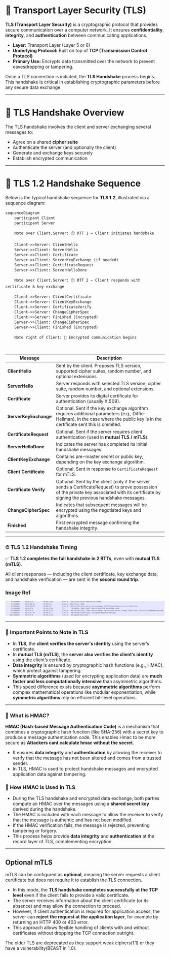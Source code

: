 # 🔐 Transport Layer Security (TLS)

**TLS (Transport Layer Security)** is a cryptographic protocol that provides secure communication over a computer network. It ensures **confidentiality**, **integrity**, and **authentication** between communicating applications.

- **Layer:** Transport Layer (Layer 5 or 6)
- **Underlying Protocol:** Built on top of **TCP (Transmission Control Protocol)**
- **Primary Use:** Encrypts data transmitted over the network to prevent eavesdropping or tampering.

Once a TLS connection is initiated, the **TLS Handshake** process begins. This handshake is critical in establishing cryptographic parameters before any secure data exchange.

---

# 🔁 TLS Handshake Overview

The TLS handshake involves the client and server exchanging several messages to:

- Agree on a shared **cipher suite**
- Authenticate the server (and optionally the client)
- Generate and exchange keys securely
- Establish encrypted communication

---

# 🔐 TLS 1.2 Handshake Sequence

Below is the typical handshake sequence for **TLS 1.2**, illustrated via a sequence diagram:

```mermaid
sequenceDiagram
    participant Client
    participant Server

    Note over Client,Server: 🕐 RTT 1 – Client initiates handshake

    Client->>Server: ClientHello
    Server->>Client: ServerHello
    Server->>Client: Certificate
    Server->>Client: ServerKeyExchange (if needed)
    Server->>Client: CertificateRequest
    Server->>Client: ServerHelloDone

    Note over Client,Server: 🕐 RTT 2 – Client responds with certificate & key exchange

    Client->>Server: ClientCertificate
    Client->>Server: ClientKeyExchange
    Client->>Server: CertificateVerify
    Client->>Server: ChangeCipherSpec
    Client->>Server: Finished (Encrypted)
    Server->>Client: ChangeCipherSpec
    Server->>Client: Finished (Encrypted)

    Note right of Client: 🔐 Encrypted communication begins
```
<br>

| Message                | Description                                                                                                |
| ---------------------- | ---------------------------------------------------------------------------------------------------------- |
| **ClientHello**        | Sent by the client. Proposes TLS version, supported cipher suites, random number, and optional extensions. |
| **ServerHello**        | Server responds with selected TLS version, cipher suite, random number, and optional extensions.           |
| **Certificate**        | Server provides its digital certificate for authentication (usually X.509).                                |
| **ServerKeyExchange**  | Optional. Sent if the key exchange algorithm requires additional parameters (e.g., Diffie-Hellman).  In the case where the public key is in the certificate sent this is ommited.      |
| **CertificateRequest** | Optional. Sent if the server requires client authentication (used in **mutual TLS / mTLS**).               |
| **ServerHelloDone**    | Indicates the server has completed its initial handshake messages.                                         |
| **ClientKeyExchange**  | Contains pre-master secret or public key, depending on the key exchange algorithm.                         |
| **Client Certificate** | Optional. Sent in response to `CertificateRequest` for mTLS.   
| **Certificate Verify** | Optional.  Sent by the client (only if the server sends a CertificateRequest) to prove possession of the private key associated with its certificate by signing the previous handshake messages.                                               |
| **ChangeCipherSpec**   | Indicates that subsequent messages will be encrypted using the negotiated keys and algorithms.             |
| **Finished**           | First encrypted message confirming the handshake integrity.                                                |
---
### ⏱ TLS 1.2 Handshake Timing

✅ **TLS 1.2 completes the full handshake in 2 RTTs**, even with **mutual TLS (mTLS)**.

All client responses — including the client certificate, key exchange data, and handshake verification — are sent in the **second round trip**.

### Image Ref 
![TLS 1.2 wireshark image](../../images/TLS1.2_wireshark.png)

---

### 🔎 Important Points to Note in TLS

- In **TLS**, the **client verifies the server's identity** using the server’s certificate.
- In **mutual TLS (mTLS)**, the **server also verifies the client’s identity** using the client’s certificate.
- **Data integrity** is ensured by cryptographic hash functions (e.g., HMAC), which protect against tampering.
- **Symmetric algorithms** (used for encrypting application data) are **much faster and less computationally intensive** than asymmetric algorithms.
- This speed difference exists because **asymmetric algorithms** perform complex mathematical operations like modular exponentiation, while **symmetric algorithms** rely on efficient bit-level operations.

---

### 🔐 What is HMAC?

**HMAC (Hash-based Message Authentication Code)** is a mechanism that combines a cryptographic hash function (like SHA-256) with a secret key to produce a message authentication code. This enables Hmac to be more secure as **Attackers cant calculate hmac without the secret**.

- It ensures **data integrity** and **authentication** by allowing the receiver to verify that the message has not been altered and comes from a trusted sender.
- In TLS, HMAC is used to protect handshake messages and encrypted application data against tampering.

### 🔧 How HMAC is Used in TLS

- During the TLS handshake and encrypted data exchange, both parties compute an HMAC over the messages using a **shared secret key** derived during the handshake.
- The HMAC is included with each message to allow the receiver to verify that the message is authentic and has not been modified.
- If the HMAC verification fails, the message is rejected, preventing tampering or forgery.
- This process helps provide **data integrity** and **authentication** at the record layer of TLS, complementing encryption.
---

## Optional mTLS

mTLS can be configured as **optional**, meaning the server requests a client certificate but does not require it to establish the TLS connection.

- In this mode, the **TLS handshake completes successfully at the TCP level** even if the client fails to provide a valid certificate.
- The server receives information about the client certificate (or its absence) and may allow the connection to proceed.
- However, if client authentication is required for application access, the server can **reject the request at the application layer**, for example by returning an HTTP 400 or 403 error.
- This approach allows flexible handling of clients with and without certificates without dropping the TCP connection outright.

The older TLS are deprecated as they support weak ciphers(1.1) or they have a vulnerability(BEAST in 1.0).


